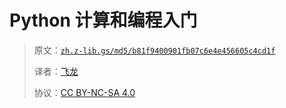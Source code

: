 # Python 计算和编程入门

> 原文：[`zh.z-lib.gs/md5/b81f9400901fb07c6e4e456605c4cd1f`](https://zh.z-lib.gs/md5/b81f9400901fb07c6e4e456605c4cd1f)
> 
> 译者：[飞龙](https://github.com/wizardforcel)
> 
> 协议：[CC BY-NC-SA 4.0](http://creativecommons.org/licenses/by-nc-sa/4.0/)
